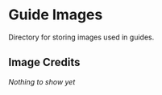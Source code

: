 # Guide Images

Directory for storing images used in guides.

## Image Credits
_Nothing to show yet_
